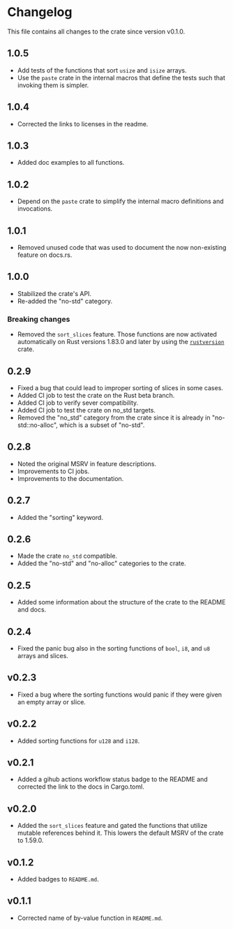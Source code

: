 # Changelog

This file contains all changes to the crate since version v0.1.0.

## 1.0.5

- Add tests of the functions that sort `usize` and `isize` arrays.
- Use the `paste` crate in the internal macros that define the tests
 such that invoking them is simpler.

## 1.0.4

- Corrected the links to licenses in the readme.

## 1.0.3

- Added doc examples to all functions.

## 1.0.2

- Depend on the `paste` crate to simplify the internal macro definitions and invocations.

## 1.0.1

- Removed unused code that was used to document the now non-existing feature on docs.rs.

## 1.0.0

- Stabilized the crate's API.
- Re-added the "no-std" category.

### Breaking changes

- Removed the `sort_slices` feature.
 Those functions are now activated automatically on Rust versions 1.83.0 and later by using
 the [`rustversion`](https://crates.io/crates/rustversion) crate.

## 0.2.9

- Fixed a bug that could lead to improper sorting of slices in some cases.
- Added CI job to test the crate on the Rust beta branch.
- Added CI job to verify sever compatibility.
- Added CI job to test the crate on no_std targets.
- Removed the "no_std" category from the crate since it is already in
 "no-std::no-alloc", which is a subset of "no-std".

## 0.2.8

- Noted the original MSRV in feature descriptions.
- Improvements to CI jobs.
- Improvements to the documentation.

## 0.2.7

- Added the "sorting" keyword.

## 0.2.6

- Made the crate `no_std` compatible.
- Added the "no-std" and "no-alloc" categories to the crate.

## 0.2.5

- Added some information about the structure of the crate to the README and docs.

## 0.2.4

- Fixed the panic bug also in the sorting functions of `bool`, `i8`, and `u8` arrays and slices.

## v0.2.3

- Fixed a bug where the sorting functions would panic if they were given an empty array or slice.

## v0.2.2

- Added sorting functions for `u128` and `i128`.

## v0.2.1

- Added a gihub actions workflow status badge to the README and corrected the link to the docs in Cargo.toml.

## v0.2.0

- Added the `sort_slices` feature and gated the functions that utilize mutable references behind it.
 This lowers the default MSRV of the crate to 1.59.0.

## v0.1.2

- Added badges to `README.md`.

## v0.1.1

- Corrected name of by-value function in `README.md`.
